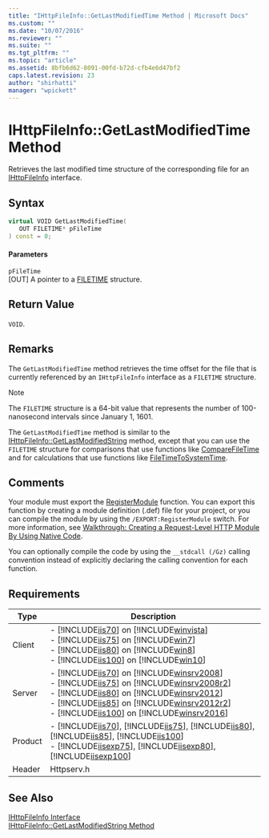 ```yaml
---
title: "IHttpFileInfo::GetLastModifiedTime Method | Microsoft Docs"
ms.custom: ""
ms.date: "10/07/2016"
ms.reviewer: ""
ms.suite: ""
ms.tgt_pltfrm: ""
ms.topic: "article"
ms.assetid: 8bfb6d62-8091-00fd-b72d-cfb4e6d47bf2
caps.latest.revision: 23
author: "shirhatti"
manager: "wpickett"
---
```

# IHttpFileInfo::GetLastModifiedTime Method
Retrieves the last modified time structure of the corresponding file for an [IHttpFileInfo](../../../webdevelopment-reference\native-code-api\webdev-native-api-reference/ihttpfileinfo-interface.md) interface.  
  
## Syntax  
  
```cpp  
virtual VOID GetLastModifiedTime(  
   OUT FILETIME* pFileTime  
) const = 0;  
```  
  
#### Parameters  
 `pFileTime`  
 [OUT] A pointer to a [FILETIME](http://go.microsoft.com/fwlink/?LinkId=56060) structure.  
  
## Return Value  
 `VOID`.  
  
## Remarks  
 The `GetLastModifiedTime` method retrieves the time offset for the file that is currently referenced by an `IHttpFileInfo` interface as a `FILETIME` structure.  
  
> [!NOTE]
>  The `FILETIME` structure is a 64-bit value that represents the number of 100-nanosecond intervals since January 1, 1601.  
  
 The `GetLastModifiedTime` method is similar to the [IHttpFileInfo::GetLastModifiedString](../../../webdevelopment-reference\native-code-api\webdev-native-api-reference/ihttpfileinfo-getlastmodifiedstring-method.md) method, except that you can use the `FILETIME` structure for comparisons that use functions like [CompareFileTime](http://go.microsoft.com/fwlink/?LinkId=56058) and for calculations that use functions like [FileTimeToSystemTime](http://go.microsoft.com/fwlink/?LinkId=56057).  
  
## Comments  
 Your module must export the [RegisterModule](../../../webdevelopment-reference\native-code-api\webdev-native-api-reference/pfn-registermodule-function.md) function. You can export this function by creating a module definition (.def) file for your project, or you can compile the module by using the `/EXPORT:RegisterModule` switch. For more information, see [Walkthrough: Creating a Request-Level HTTP Module By Using Native Code](../../../webdevelopment-reference\native-code-development-overview\native-code-dev-overview/walkthrough-creating-a-request-level-http-module-by-using-native-code.md).  
  
 You can optionally compile the code by using the `__stdcall (/Gz)` calling convention instead of explicitly declaring the calling convention for each function.  
  
## Requirements  
  
|Type|Description|  
|----------|-----------------|  
|Client|-   [!INCLUDE[iis70](../../../wmi-provider/includes/iis70-md.md)] on [!INCLUDE[winvista](../../../wmi-provider/includes/winvista-md.md)]<br />-   [!INCLUDE[iis75](../../../wmi-provider/includes/iis75-md.md)] on [!INCLUDE[win7](../../../wmi-provider/includes/win7-md.md)]<br />-   [!INCLUDE[iis80](../../../wmi-provider/includes/iis80-md.md)] on [!INCLUDE[win8](../../../wmi-provider/includes/win8-md.md)]<br />-   [!INCLUDE[iis100](../../../wmi-provider/includes/iis100-md.md)] on [!INCLUDE[win10](../../../wmi-provider/includes/win10-md.md)]|  
|Server|-   [!INCLUDE[iis70](../../../wmi-provider/includes/iis70-md.md)] on [!INCLUDE[winsrv2008](../../../wmi-provider/includes/winsrv2008-md.md)]<br />-   [!INCLUDE[iis75](../../../wmi-provider/includes/iis75-md.md)] on [!INCLUDE[winsrv2008r2](../../../wmi-provider/includes/winsrv2008r2-md.md)]<br />-   [!INCLUDE[iis80](../../../wmi-provider/includes/iis80-md.md)] on [!INCLUDE[winsrv2012](../../../wmi-provider/includes/winsrv2012-md.md)]<br />-   [!INCLUDE[iis85](../../../wmi-provider/includes/iis85-md.md)] on [!INCLUDE[winsrv2012r2](../../../wmi-provider/includes/winsrv2012r2-md.md)]<br />-   [!INCLUDE[iis100](../../../wmi-provider/includes/iis100-md.md)] on [!INCLUDE[winsrv2016](../../../wmi-provider/includes/winsrv2016-md.md)]|  
|Product|-   [!INCLUDE[iis70](../../../wmi-provider/includes/iis70-md.md)], [!INCLUDE[iis75](../../../wmi-provider/includes/iis75-md.md)], [!INCLUDE[iis80](../../../wmi-provider/includes/iis80-md.md)], [!INCLUDE[iis85](../../../wmi-provider/includes/iis85-md.md)], [!INCLUDE[iis100](../../../wmi-provider/includes/iis100-md.md)]<br />-   [!INCLUDE[iisexp75](../../../webdevelopment-reference\native-code-api\webdev-native-api-reference/includes/iisexp75-md.md)], [!INCLUDE[iisexp80](../../../webdevelopment-reference\native-code-api\webdev-native-api-reference/includes/iisexp80-md.md)], [!INCLUDE[iisexp100](../../../webdevelopment-reference\native-code-api\webdev-native-api-reference/includes/iisexp100-md.md)]|  
|Header|Httpserv.h|  
  
## See Also  
 [IHttpFileInfo Interface](../../../webdevelopment-reference\native-code-api\webdev-native-api-reference/ihttpfileinfo-interface.md)   
 [IHttpFileInfo::GetLastModifiedString Method](../../../webdevelopment-reference\native-code-api\webdev-native-api-reference/ihttpfileinfo-getlastmodifiedstring-method.md)